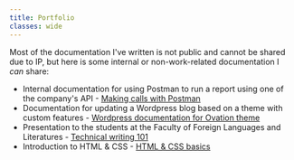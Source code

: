 ```yaml
---
title: Portfolio
classes: wide
---
```


Most of the documentation I've written is not public and cannot be shared due to IP, but here is some internal or non-work-related documentation I _can_ share:
* Internal documentation for using Postman to run a report using one of the company's API - [Making calls with Postman](postman)
* Documentation for updating a Wordpress blog based on a theme with custom features - [Wordpress documentation for Ovation theme](wordpress-doc)
* Presentation to the students at the Faculty of Foreign Languages and Literatures - [Technical writing 101](technical-writing-101)
* Introduction to HTML & CSS - [HTML & CSS basics](html-css)
